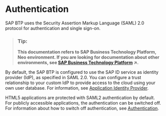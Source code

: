 <!-- loio3996010faedc404e97d300f12e3bc988 -->

# Authentication

SAP BTP uses the Security Assertion Markup Language \(SAML\) 2.0 protocol for authentication and single sign-on.

> ### Tip:  
> **This documentation refers to SAP Business Technology Platform, Neo environment. If you are looking for documentation about other environments, see [SAP Business Technology Platform](https://help.sap.com/viewer/65de2977205c403bbc107264b8eccf4b/Cloud/en-US/6a2c1ab5a31b4ed9a2ce17a5329e1dd8.html "SAP Business Technology Platform (SAP BTP) is an integrated offering comprised of four technology portfolios: database and data management, application development and integration, analytics, and intelligent technologies. The platform offers users the ability to turn data into business value, compose end-to-end business processes, and build and extend SAP applications quickly.") :arrow_upper_right:.**

By default, the SAP BTP is configured to use the SAP ID service as identity provider \(IdP\), as specified in SAML 2.0. You can configure a trust relationship to your custom IdP to provide access to the cloud using your own user database. For information, see [Application Identity Provider](application-identity-provider-dc61853.md#loiodc618538d97610148155d97dcd123c24).

HTML5 applications are protected with SAML2 authentication by default. For publicly accessible applications, the authentication can be switched off. For information about how to switch off authentication, see [Authentication](../30-development-neo/authentication-de16793.md).

